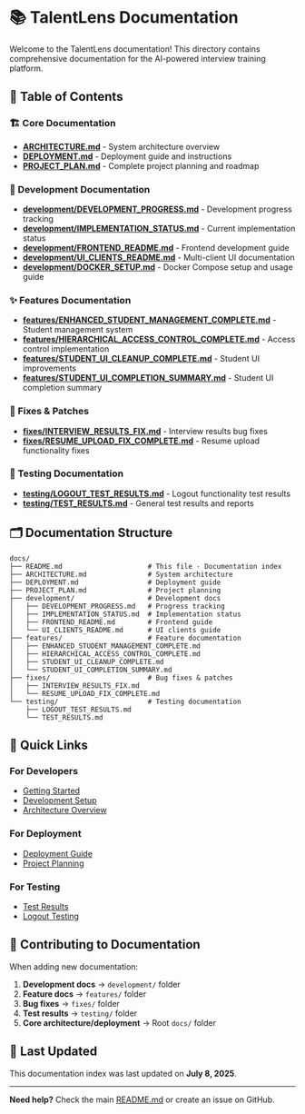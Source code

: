 # 📚 TalentLens Documentation

Welcome to the TalentLens documentation! This directory contains comprehensive documentation for the AI-powered interview training platform.

## 📖 Table of Contents

### 🏗️ Core Documentation

- **[ARCHITECTURE.md](./ARCHITECTURE.md)** - System architecture overview
- **[DEPLOYMENT.md](./DEPLOYMENT.md)** - Deployment guide and instructions
- **[PROJECT_PLAN.md](./PROJECT_PLAN.md)** - Complete project planning and roadmap

### 🚀 Development Documentation

- **[development/DEVELOPMENT_PROGRESS.md](./development/DEVELOPMENT_PROGRESS.md)** - Development progress tracking
- **[development/IMPLEMENTATION_STATUS.md](./development/IMPLEMENTATION_STATUS.md)** - Current implementation status
- **[development/FRONTEND_README.md](./development/FRONTEND_README.md)** - Frontend development guide
- **[development/UI_CLIENTS_README.md](./development/UI_CLIENTS_README.md)** - Multi-client UI documentation
- **[development/DOCKER_SETUP.md](./development/DOCKER_SETUP.md)** - Docker Compose setup and usage guide

### ✨ Features Documentation

- **[features/ENHANCED_STUDENT_MANAGEMENT_COMPLETE.md](./features/ENHANCED_STUDENT_MANAGEMENT_COMPLETE.md)** - Student management system
- **[features/HIERARCHICAL_ACCESS_CONTROL_COMPLETE.md](./features/HIERARCHICAL_ACCESS_CONTROL_COMPLETE.md)** - Access control implementation
- **[features/STUDENT_UI_CLEANUP_COMPLETE.md](./features/STUDENT_UI_CLEANUP_COMPLETE.md)** - Student UI improvements
- **[features/STUDENT_UI_COMPLETION_SUMMARY.md](./features/STUDENT_UI_COMPLETION_SUMMARY.md)** - Student UI completion summary

### 🔧 Fixes & Patches

- **[fixes/INTERVIEW_RESULTS_FIX.md](./fixes/INTERVIEW_RESULTS_FIX.md)** - Interview results bug fixes
- **[fixes/RESUME_UPLOAD_FIX_COMPLETE.md](./fixes/RESUME_UPLOAD_FIX_COMPLETE.md)** - Resume upload functionality fixes

### 🧪 Testing Documentation

- **[testing/LOGOUT_TEST_RESULTS.md](./testing/LOGOUT_TEST_RESULTS.md)** - Logout functionality test results
- **[testing/TEST_RESULTS.md](./testing/TEST_RESULTS.md)** - General test results and reports

## 🗂️ Documentation Structure

```
docs/
├── README.md                     # This file - Documentation index
├── ARCHITECTURE.md               # System architecture
├── DEPLOYMENT.md                 # Deployment guide
├── PROJECT_PLAN.md               # Project planning
├── development/                  # Development docs
│   ├── DEVELOPMENT_PROGRESS.md   # Progress tracking
│   ├── IMPLEMENTATION_STATUS.md  # Implementation status
│   ├── FRONTEND_README.md        # Frontend guide
│   └── UI_CLIENTS_README.md      # UI clients guide
├── features/                     # Feature documentation
│   ├── ENHANCED_STUDENT_MANAGEMENT_COMPLETE.md
│   ├── HIERARCHICAL_ACCESS_CONTROL_COMPLETE.md
│   ├── STUDENT_UI_CLEANUP_COMPLETE.md
│   └── STUDENT_UI_COMPLETION_SUMMARY.md
├── fixes/                        # Bug fixes & patches
│   ├── INTERVIEW_RESULTS_FIX.md
│   └── RESUME_UPLOAD_FIX_COMPLETE.md
└── testing/                      # Testing documentation
    ├── LOGOUT_TEST_RESULTS.md
    └── TEST_RESULTS.md
```

## 🚀 Quick Links

### For Developers

- [Getting Started](../README.md#quick-start)
- [Development Setup](./development/FRONTEND_README.md)
- [Architecture Overview](./ARCHITECTURE.md)

### For Deployment

- [Deployment Guide](./DEPLOYMENT.md)
- [Project Planning](./PROJECT_PLAN.md)

### For Testing

- [Test Results](./testing/TEST_RESULTS.md)
- [Logout Testing](./testing/LOGOUT_TEST_RESULTS.md)

## 📝 Contributing to Documentation

When adding new documentation:

1. **Development docs** → `development/` folder
2. **Feature docs** → `features/` folder
3. **Bug fixes** → `fixes/` folder
4. **Test results** → `testing/` folder
5. **Core architecture/deployment** → Root `docs/` folder

## 🔄 Last Updated

This documentation index was last updated on **July 8, 2025**.

---

**Need help?** Check the main [README.md](../README.md) or create an issue on GitHub.
